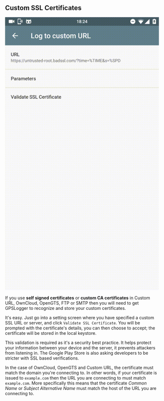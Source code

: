 ## Custom SSL Certificates

![SSLValidation](images/21sslvalidation.gif)

If you use **self signed certificates** or **custom CA certificates** in Custom URL, OwnCloud, OpenGTS, FTP or SMTP then you will need to get GPSLogger to recognize and store your custom certificates.    

It's easy.  Just go into a setting screen where you have specified a custom SSL URL or server, and click `Validate SSL Certificate`.  You will be prompted with the certificate's details, you can then choose to accept; the certificate will be stored in the local keystore.  
 
This validation is required as it's a security best practice. It helps protect your information between your device and the server, it prevents attackers from listening in.  The Google Play Store is also asking developers to be stricter with SSL based verifications.
 
In the case of OwnCloud, OpenGTS and Custom URL, the certificate must match the domain you're connecting to.   In other words, if your certificate is issued to `example.com` then the URL you are connecting to must match `example.com`. More specifically this means that the certificate *Common Name* or *Subject Alternative Name* must match the host of the URL you are connecting to. 